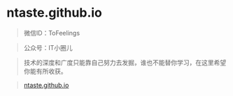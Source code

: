 # ntaste.github.io

> 微信ID：ToFeelings

> 公众号：IT小圈儿

> 技术的深度和广度只能靠自己努力去发掘，谁也不能替你学习，在这里希望你能有所收获。

> [ntaste.github.io](https://ntaste.github.io)
